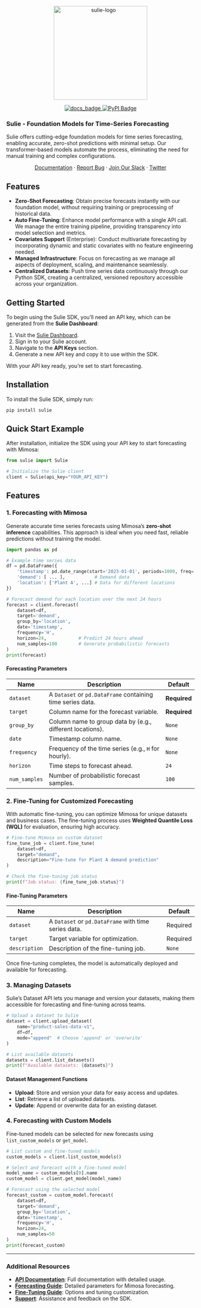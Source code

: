 
<p align="center">
  <img src="https://y1bix39g-cdn-default.s3.us-east-1.amazonaws.com/assets/sulie-bw-logo.png" alt="sulie-logo" width="250">
</p>

<p align="center">
  <a href="https://docs.sulie.co">
    <img src="https://img.shields.io/badge/docs-mintlify-blue" alt="docs_badge">
  </a>
  <a href="https://pypi.org/project/sulie/">
    <img src="https://img.shields.io/pypi/v/sulie.svg" alt="PyPI Badge">
  </a>
</p>

### Sulie - Foundation Models for Time-Series Forecasting

Sulie offers cutting-edge foundation models for time series forecasting, enabling accurate, zero-shot predictions with minimal setup. Our transformer-based models automate the process, eliminating the need for manual training and complex configurations. 

<p align="center">
    <a href="https://docs.sulie.co">Documentation</a>
    ·
    <a href="https://github.com/wearesulie/sulie/issues/new">Report Bug</a>
    ·
  <a href="https://join.slack.com/t/sulie-community/shared_invite/zt-2tpeh8opw-vFbpmTrckMWlcQ2OvLCTXA">Join Our Slack</a>
    ·
    <a href="https://twitter.com/wearesulie">Twitter</a>
  </p>

## Features

* __Zero-Shot Forecasting__: Obtain precise forecasts instantly with our foundation model, without requiring training or preprocessing of historical data.
* __Auto Fine-Tuning__: Enhance model performance with a single API call. We manage the entire training pipeline, providing transparency into model selection and metrics.
* __Covariates Support__ (Enterprise): Conduct multivariate forecasting by incorporating dynamic and static covariates with no feature engineering needed.
* __Managed Infrastructure__: Focus on forecasting as we manage all aspects of deployment, scaling, and maintenance seamlessly.
* __Centralized Datasets__: Push time series data continuously through our Python SDK, creating a centralized, versioned repository accessible across your organization.

## Getting Started

To begin using the Sulie SDK, you’ll need an API key, which can be generated from the **Sulie Dashboard**:

1. Visit the [Sulie Dashboard](https://app.sulie.co).
2. Sign in to your Sulie account.
3. Navigate to the **API Keys** section.
4. Generate a new API key and copy it to use within the SDK.

With your API key ready, you’re set to start forecasting.

## Installation

To install the Sulie SDK, simply run:

```bash
pip install sulie
```

## Quick Start Example

After installation, initialize the SDK using your API key to start forecasting with Mimosa:

```python
from sulie import Sulie

# Initialize the Sulie client
client = Sulie(api_key="YOUR_API_KEY")
```

## Features

### 1. Forecasting with Mimosa
Generate accurate time series forecasts using Mimosa’s **zero-shot inference** capabilities. This approach is ideal when you need fast, reliable predictions without training the model.

```python
import pandas as pd

# Example time series data
df = pd.DataFrame({
    'timestamp': pd.date_range(start='2023-01-01', periods=1000, freq='H'),
    'demand': [ ... ],           # Demand data
    'location': ['Plant A', ...] # Data for different locations
})

# Forecast demand for each location over the next 24 hours
forecast = client.forecast(
    dataset=df,
    target='demand',
    group_by='location',
    date='timestamp',
    frequency='H',
    horizon=24,            # Predict 24 hours ahead
    num_samples=100        # Generate probabilistic forecasts
)
print(forecast)
```

#### Forecasting Parameters

| Name          | Description                                              | Default     |
|---------------|----------------------------------------------------------|-------------|
| `dataset`     | A `Dataset` or `pd.DataFrame` containing time series data.| **Required**|
| `target`      | Column name for the forecast variable.                    | **Required**|
| `group_by`    | Column name to group data by (e.g., different locations). | `None`      |
| `date`        | Timestamp column name.                                    | `None`      |
| `frequency`   | Frequency of the time series (e.g., `H` for hourly).      | `None`      |
| `horizon`     | Time steps to forecast ahead.                             | `24`        |
| `num_samples` | Number of probabilistic forecast samples.                 | `100`       |

### 2. Fine-Tuning for Customized Forecasting
With automatic fine-tuning, you can optimize Mimosa for unique datasets and business cases. The fine-tuning process uses **Weighted Quantile Loss (WQL)** for evaluation, ensuring high accuracy.

```python
# Fine-tune Mimosa on custom dataset
fine_tune_job = client.fine_tune(
    dataset=df,
    target="demand",
    description="Fine-tune for Plant A demand prediction"
)

# Check the fine-tuning job status
print(f"Job status: {fine_tune_job.status}")
```

#### Fine-Tuning Parameters

| Name          | Description                                         | Default |
|---------------|-----------------------------------------------------|---------|
| `dataset`     | A `Dataset` or `pd.DataFrame` with time series data.| Required|
| `target`      | Target variable for optimization.                   | Required|
| `description` | Description of the fine-tuning job.                 | `None`  |

Once fine-tuning completes, the model is automatically deployed and available for forecasting.

### 3. Managing Datasets
Sulie’s Dataset API lets you manage and version your datasets, making them accessible for forecasting and fine-tuning across teams.

```python
# Upload a dataset to Sulie
dataset = client.upload_dataset(
    name="product-sales-data-v1",
    df=df,
    mode="append"  # Choose 'append' or 'overwrite'
)

# List available datasets
datasets = client.list_datasets()
print(f"Available datasets: {datasets}")
```

#### Dataset Management Functions
- **Upload**: Store and version your data for easy access and updates.
- **List**: Retrieve a list of uploaded datasets.
- **Update**: Append or overwrite data for an existing dataset.

### 4. Forecasting with Custom Models
Fine-tuned models can be selected for new forecasts using `list_custom_models` or `get_model`.

```python
# List custom and fine-tuned models
custom_models = client.list_custom_models()

# Select and forecast with a fine-tuned model
model_name = custom_models[0].name
custom_model = client.get_model(model_name)

# Forecast using the selected model
forecast_custom = custom_model.forecast(
    dataset=df,
    target='demand',
    group_by='location',
    date='timestamp',
    frequency='H',
    horizon=24,
    num_samples=50
)
print(forecast_custom)
```

---

### Additional Resources
- **[API Documentation](https://docs.sulie.co)**: Full documentation with detailed usage.
- **[Forecasting Guide](https://docs.sulie.co/capabilities/forecasting)**: Detailed parameters for Mimosa forecasting.
- **[Fine-Tuning Guide](https://docs.sulie.co/capabilities/fine-tuning)**: Options and tuning customization.
- **[Support](mailto:support@sulie.co)**: Assistance and feedback on the SDK.
